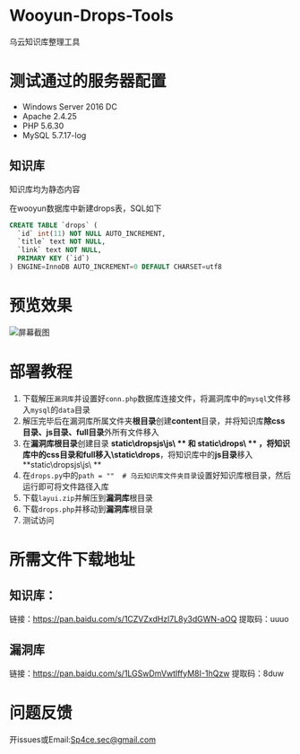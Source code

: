 # Wooyun-Drops-Tools

乌云知识库整理工具

# 测试通过的服务器配置

 - Windows Server 2016 DC
 - Apache 2.4.25
 - PHP 5.6.30
 - MySQL 5.7.17-log

## 知识库

知识库均为静态内容

在wooyun数据库中新建drops表，SQL如下

```sql
CREATE TABLE `drops` (
  `id` int(11) NOT NULL AUTO_INCREMENT,
  `title` text NOT NULL,
  `link` text NOT NULL,
  PRIMARY KEY (`id`)
) ENGINE=InnoDB AUTO_INCREMENT=0 DEFAULT CHARSET=utf8
```

# 预览效果

![屏幕截图](https://i.imgur.com/YLvOj5i.png)

# 部署教程

1. 下载解压`漏洞库`并设置好`conn.php`数据库连接文件，将漏洞库中的`mysql`文件移入`mysql`的`data`目录
2. 解压完毕后在漏洞库所属文件夹**根目录**创建**content**目录，并将知识库**除css目录、js目录、full目录**外所有文件移入
3. 在**漏洞库根目录**创建目录 **static\dropsjs\js\ ** 和 **static\drops\ ** ，将**知识库中的css目录和full移入\static\drops**，将知识库中的**js目录**移入**static\dropsjs\js\ **
4. 在`drops.py`中的`path = ""  # 乌云知识库文件夹目录`设置好知识库根目录，然后运行即可将文件路径入库
5. 下载`layui.zip`并解压到**漏洞库**根目录
6. 下载`drops.php`并移动到**漏洞库**根目录
7. 测试访问


# 所需文件下载地址

## 知识库：

链接：https://pan.baidu.com/s/1CZVZxdHzl7L8y3dGWN-aOQ 
提取码：uuuo

## 漏洞库

链接：https://pan.baidu.com/s/1LGSwDmVwtlffyM8I-1hQzw 
提取码：8duw

# 问题反馈
开issues或Email:Sp4ce.sec@gmail.com
